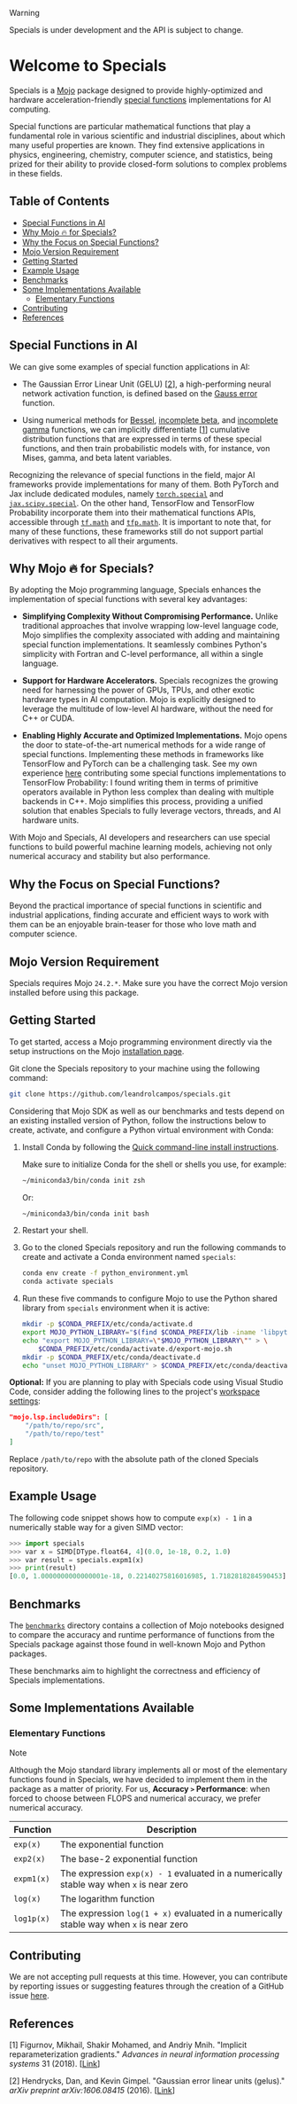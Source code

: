 > [!WARNING]
> Specials is under development and the API is subject to change.

# Welcome to Specials

Specials is a [Mojo](https://www.modular.com/mojo) package designed to provide highly-optimized and hardware acceleration-friendly [special functions](https://en.wikipedia.org/wiki/Special_functions) implementations for AI computing.

Special functions are particular mathematical functions that play a fundamental role in various scientific and industrial disciplines, about which many useful properties are known. They find extensive applications in physics, engineering, chemistry, computer science, and statistics, being prized for their ability to provide closed-form solutions to complex problems in these fields.

## Table of Contents

- [Special Functions in AI](#special-functions-in-ai)
- [Why Mojo 🔥 for Specials?](#why-mojo--for-specials)
- [Why the Focus on Special Functions?](#why-the-focus-on-special-functions)
- [Mojo Version Requirement](#mojo-version-requirement)
- [Getting Started](#getting-started)
- [Example Usage](#example-usage)
- [Benchmarks](#benchmarks)
- [Some Implementations Available](#some-implementations-available)
  * [Elementary Functions](#elementary-functions)
- [Contributing](#contributing)
- [References](#references)

## Special Functions in AI

We can give some examples of special function applications in AI:

- The Gaussian Error Linear Unit (GELU) [[2](#hendrycks2016)], a high-performing neural network activation function, is defined based on the [Gauss error](https://en.wikipedia.org/wiki/Error_function) function.

- Using numerical methods for [Bessel](https://en.wikipedia.org/wiki/Bessel_function), [incomplete beta](https://en.wikipedia.org/wiki/Beta_function#Incomplete_beta_function), and [incomplete gamma](https://en.wikipedia.org/wiki/Incomplete_gamma_function) functions, we can implicitly differentiate [[1](#figurnov2018)] cumulative distribution functions that are expressed in terms of these special functions, and then train probabilistic models with, for instance, von Mises, gamma, and beta latent variables.

Recognizing the relevance of special functions in the field, major AI frameworks provide implementations for many of them. Both PyTorch and Jax include dedicated modules, namely [`torch.special`](https://pytorch.org/docs/stable/special.html) and [`jax.scipy.special`](https://jax.readthedocs.io/en/latest/jax.scipy.html#module-jax.scipy.special). On the other hand, TensorFlow and TensorFlow Probability incorporate them into their mathematical functions APIs, accessible through [`tf.math`](https://www.tensorflow.org/api_docs/python/tf/math) and [`tfp.math`](https://www.tensorflow.org/probability/api_docs/python/tfp/math). It is important to note that, for many of these functions, these frameworks still do not support partial derivatives with respect to all their arguments.

## Why Mojo 🔥 for Specials?

By adopting the Mojo programming language, Specials enhances the implementation of special functions with several key advantages:

- **Simplifying Complexity Without Compromising Performance.** Unlike traditional approaches that involve wrapping low-level language code, Mojo simplifies the complexity associated with adding and maintaining special function implementations. It seamlessly combines Python's simplicity with Fortran and C-level performance, all within a single language.

- **Support for Hardware Accelerators.** Specials recognizes the growing need for harnessing the power of GPUs, TPUs, and other exotic hardware types in AI computation. Mojo is explicitly designed to leverage the multitude of low-level AI hardware, without the need for C++ or CUDA.

- **Enabling Highly Accurate and Optimized Implementations.** Mojo opens the door to state-of-the-art numerical methods for a wide range of special functions. Implementing these methods in frameworks like TensorFlow and PyTorch can be a challenging task. See my own experience [here](https://github.com/tensorflow/probability/pulls?q=is%3Apr+is%3Aclosed+author%3Aleandrolcampos+%28betainc+OR+cdf+in%3Atitle%29+created%3A%3E2022-05-01) contributing some special functions implementations to TensorFlow Probability: I found writing them in terms of primitive operators available in Python less complex than dealing with multiple backends in C++. Mojo simplifies this process, providing a unified solution that enables Specials to fully leverage vectors, threads, and AI hardware units.

With Mojo and Specials, AI developers and researchers can use special functions to build powerful machine learning models, achieving not only numerical accuracy and stability but also performance.

## Why the Focus on Special Functions?

Beyond the practical importance of special functions in scientific and industrial applications, finding accurate and efficient ways to work with them can be an enjoyable brain-teaser for those who love math and computer science.

## Mojo Version Requirement

Specials requires Mojo `24.2.*`. Make sure you have the correct Mojo version installed before using this package.

## Getting Started

To get started, access a Mojo programming environment directly via the setup instructions on the Mojo [installation page](https://docs.modular.com/mojo/manual/get-started/).

Git clone the Specials repository to your machine using the following command:

```bash
git clone https://github.com/leandrolcampos/specials.git
```

Considering that Mojo SDK as well as our benchmarks and tests depend on an existing installed version of Python, follow the instructions below to create, activate, and configure a Python virtual environment with Conda:

1. Install Conda by following the 
   [Quick command-line install instructions](https://docs.conda.io/projects/miniconda/en/latest/#quick-command-line-install).

   Make sure to initialize Conda for the shell or shells you use, for example:

   ```bash
   ~/miniconda3/bin/conda init zsh
   ```

   Or:

   ```bash
   ~/miniconda3/bin/conda init bash
   ```

2. Restart your shell.

3. Go to the cloned Specials repository and run the following commands to create and activate a Conda environment named `specials`:

   ```bash
   conda env create -f python_environment.yml
   conda activate specials
   ```

4. Run these five commands to configure Mojo to use the Python shared library from `specials` environment when it is active:

   ```bash
   mkdir -p $CONDA_PREFIX/etc/conda/activate.d
   export MOJO_PYTHON_LIBRARY="$(find $CONDA_PREFIX/lib -iname 'libpython*.[s,d]*' | sort -r | head -n 1)"
   echo "export MOJO_PYTHON_LIBRARY=\"$MOJO_PYTHON_LIBRARY\"" > \
       $CONDA_PREFIX/etc/conda/activate.d/export-mojo.sh
   mkdir -p $CONDA_PREFIX/etc/conda/deactivate.d
   echo "unset MOJO_PYTHON_LIBRARY" > $CONDA_PREFIX/etc/conda/deactivate.d/unset-mojo.sh   
   ```

**Optional:** If you are planning to play with Specials code using Visual Studio Code, consider adding the following lines to the project's [workspace settings](https://code.visualstudio.com/docs/getstarted/settings#_workspace-settings):

```json
"mojo.lsp.includeDirs": [
    "/path/to/repo/src",
    "/path/to/repo/test"
]
```

Replace `/path/to/repo` with the absolute path of the cloned Specials repository.

## Example Usage

The following code snippet shows how to compute `exp(x) - 1` in a numerically stable way for a given SIMD vector:

```python
>>> import specials
>>> var x = SIMD[DType.float64, 4](0.0, 1e-18, 0.2, 1.0)
>>> var result = specials.expm1(x)
>>> print(result)
[0.0, 1.0000000000000001e-18, 0.22140275816016985, 1.7182818284590453]
```

## Benchmarks

The [`benchmarks`](./benchmarks/) directory contains a collection of Mojo notebooks designed to compare the accuracy and runtime performance of functions from the Specials package against those found in well-known Mojo and Python packages.

These benchmarks aim to highlight the correctness and efficiency of Specials implementations.

## Some Implementations Available

### Elementary Functions

> [!NOTE]
> Although the Mojo standard library implements all or most of the elementary functions found in Specials, we have decided to implement them in the package as a matter of priority. For us, **Accuracy `>` Performance**: when forced to choose between FLOPS and numerical accuracy, we prefer numerical accuracy.

| Function | Description |
|----------|-------------|
| `exp(x)` | The exponential function |
| `exp2(x)` | The base-2 exponential function |
| `expm1(x)` | The expression `exp(x) - 1` evaluated in a numerically stable way when `x` is near zero |
| `log(x)` | The logarithm function |
| `log1p(x)` | The expression `log(1 + x)` evaluated in a numerically stable way when `x` is near zero |

## Contributing

We are not accepting pull requests at this time. However, you can contribute by reporting issues or suggesting features through the creation of a GitHub issue [here](https://github.com/leandrolcampos/specials/issues).

## References

[<a id="figurnov2018">1</a>]
Figurnov, Mikhail, Shakir Mohamed, and Andriy Mnih. "Implicit reparameterization gradients." _Advances in neural information processing systems_ 31 (2018). [[Link](https://arxiv.org/abs/1805.08498)]

[<a id="hendrycks2016">2</a>]
Hendrycks, Dan, and Kevin Gimpel. "Gaussian error linear units (gelus)." _arXiv preprint arXiv:1606.08415_ (2016). [[Link](https://arxiv.org/abs/1606.08415)]
